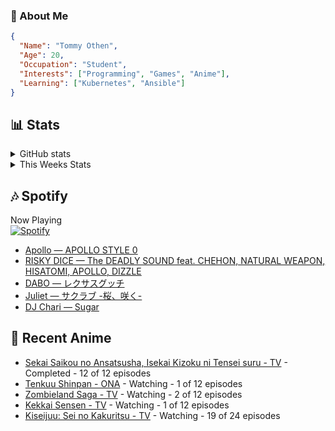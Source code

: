 ### 👋 About Me
```json
{
  "Name": "Tommy Othen",
  "Age": 20,
  "Occupation": "Student",
  "Interests": ["Programming", "Games", "Anime"],
  "Learning": ["Kubernetes", "Ansible"]
}
```

## 📊 Stats
<details>
  <summary>GitHub stats</summary>
  <a href="https://github.com/anuraghazra/github-readme-stats">
    <img src="https://github-readme-stats.vercel.app/api?username=DaSushiAsian&show_icons=true&count_private=true&hide=prs,issues">
  </a>
</details>

<details>
  <summary>This Weeks Stats</summary>
  <a href="https://github.com/anuraghazra/github-readme-stats">
    <img src="https://github-readme-stats.vercel.app/api/wakatime?username=DaSushiAsian&cache_seconds=1800&custom_title=Top Languages">
  </a>
</details>

## 🎶 Spotify
Now Playing\
[![Spotify](https://novatorem-dasushiasian.vercel.app/api/spotify)](https://open.spotify.com/user/g90805640970)
<!-- LASTFM:START -->
* [Apollo — APOLLO STYLE 0](https://www.last.fm/music/Apollo/_/APOLLO+STYLE+0)
* [RISKY DICE — The DEADLY SOUND feat. CHEHON, NATURAL WEAPON, HISATOMI, APOLLO, DIZZLE](https://www.last.fm/music/RISKY+DICE/_/The+DEADLY+SOUND+feat.+CHEHON,+NATURAL+WEAPON,+HISATOMI,+APOLLO,+DIZZLE)
* [DABO — レクサスグッチ](https://www.last.fm/music/DABO/_/%E3%83%AC%E3%82%AF%E3%82%B5%E3%82%B9%E3%82%B0%E3%83%83%E3%83%81)
* [Juliet — サクラブ -桜、咲く-](https://www.last.fm/music/Juliet/_/%E3%82%B5%E3%82%AF%E3%83%A9%E3%83%96+-%E6%A1%9C%E3%80%81%E5%92%B2%E3%81%8F-)
* [DJ Chari — Sugar](https://www.last.fm/music/DJ+Chari/_/Sugar)<!-- LASTFM:END -->

## 🗻 Recent Anime
<!-- ANIME-LIST:START -->
* [Sekai Saikou no Ansatsusha, Isekai Kizoku ni Tensei suru - TV](https://myanimelist.net/anime/47790/Sekai_Saikou_no_Ansatsusha_Isekai_Kizoku_ni_Tensei_suru) - Completed - 12 of 12 episodes
* [Tenkuu Shinpan - ONA](https://myanimelist.net/anime/43690/Tenkuu_Shinpan) - Watching - 1 of 12 episodes
* [Zombieland Saga - TV](https://myanimelist.net/anime/37976/Zombieland_Saga) - Watching - 2 of 12 episodes
* [Kekkai Sensen - TV](https://myanimelist.net/anime/24439/Kekkai_Sensen) - Watching - 1 of 12 episodes
* [Kiseijuu: Sei no Kakuritsu - TV](https://myanimelist.net/anime/22535/Kiseijuu__Sei_no_Kakuritsu) - Watching - 19 of 24 episodes<!-- ANIME-LIST:END -->
